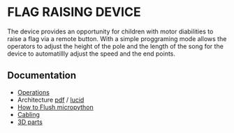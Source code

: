 # FLAG RAISING DEVICE


The device provides an opportunity for children with motor diabilities to raise a flag via a remote button.
With a simple proggraming mode allows the operators to adjust the height of the pole and the length of the song
for the device to automatillly adjust the speed and the end points. 

## Documentation
* [Operations](docs/operation.md)
* Architecture [pdf](docs/FlagRaiser.pdf) / [lucid](https://www.lucidchart.com/invitations/accept/66944ab0-6786-461c-a49b-2d910f306892)
* [How to Flush micropython](docs/micropython.md)
* [Cabling](docs/cabling.md)
* [3D parts](3d)


